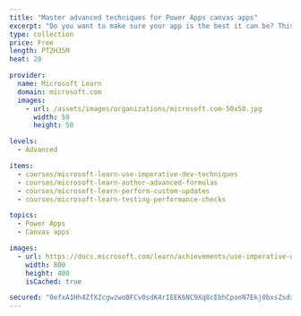 ```yaml
---
title: "Master advanced techniques for Power Apps canvas apps"
excerpt: "Do you want to make sure your app is the best it can be? This learning path will help you use advanced formulas and perform custom updates. It will also focus on performance checks and testing."
type: collection
price: Free
length: PT2H35M
heat: 28

provider:
  name: Microsoft Learn
  domain: microsoft.com
  images:
    - url: /assets/images/organizations/microsoft.com-50x50.jpg
      width: 50
      height: 50

levels:
  - Advanced

items:
  - courses/microsoft-learn-use-imperative-dev-techniques
  - courses/microsoft-learn-author-advanced-formulas
  - courses/microsoft-learn-perform-custom-updates
  - courses/microsoft-learn-testing-performance-checks

topics:
  - Power Apps
  - Canvas apps

images:
  - url: https://docs.microsoft.com/learn/achievements/use-imperative-dev-techniques-social.png
    width: 800
    height: 400
    isCached: true

secured: "0efxA1Hh4ZfXZcgwzwoBFCv0sdK4rIEEK6NC9Xq8cEbhCpooN7Ekj0bxsZsdxd5VIasduzQX3SUIKTVmHPC4LYBItTwmpPVpurAK1wW48jvgXZ5FfgIUk20PJ22FXJFFff3xUjrKAgULLx4WL2hoVRQSWwDpvLhLEv5BgmXm+maht9GlQk7cdk7qcs+55FqNh5odDCFIoecSsrLQB62cx1jYTbWcyPI/op3uzqFYFSHKBc/xSKYvjzJMzDBMS5wYd/IZqOzR0uFM9BZNBxXpkR8JJxTmuiJ8lch27ST5chUzDRRfJJf6LxCBeu8oNzu6q9rSftjQCJlN71+mhBs7K9mU87q0jKTzkdZDxec4+Lc=;eKOomAktNTxB4xhyEHJSwg=="
---
```


